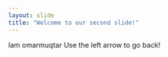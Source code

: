 ```yaml
---
layout: slide
title: "Welcome to our second slide!"
---
```

Iam omarmuqtar
Use the left arrow to go back!
